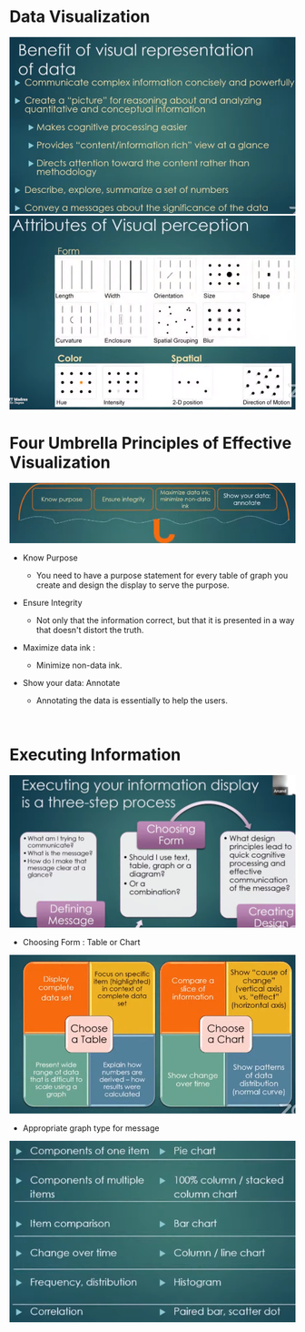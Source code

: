 # Data Visualization
![Alt text](static\image-3.png)
![Alt text](static\image-4.png)

# Four Umbrella Principles of Effective Visualization
![Alt text](static\image-10.png)
 - Know Purpose
   - You need to have a purpose statement for every table of graph you create and design the display to serve the purpose.

 - Ensure Integrity
   - Not only that the information correct, but that it is presented in a way that doesn't distort the truth.

 - Maximize data ink :
   - Minimize non-data ink. 

 - Show your data: Annotate
    - Annotating the data is essentially to help the users.

<br>

# Executing Information
![Alt text](static\image-11.png)

 - Choosing Form : Table or Chart

![Alt text](static\image-12.png)

 - Appropriate graph type for message

![Alt text](static\image-13.png)

